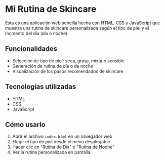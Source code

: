 # Mi Rutina de Skincare

Esta es una aplicación web sencilla hecha con HTML, CSS y JavaScript que muestra una rutina de skincare personalizada según el tipo de piel y el momento del día (día o noche).

## Funcionalidades

- Selección de tipo de piel: seca, grasa, mixta o sensible
- Generación de rutina de día o de noche
- Visualización de los pasos recomendados de skincare

## Tecnologías utilizadas

- HTML
- CSS
- JavaScript

## Cómo usarlo

1. Abrir el archivo `index.html` en un navegador web
2. Elegir el tipo de piel desde el menú desplegable
3. Hacer clic en "Rutina de Día" o "Rutina de Noche"
4. Ver la rutina personalizada en pantalla



